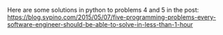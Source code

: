 Here are some solutions in python to problems 4 and 5 in the post:
https://blog.svpino.com/2015/05/07/five-programming-problems-every-software-engineer-should-be-able-to-solve-in-less-than-1-hour
